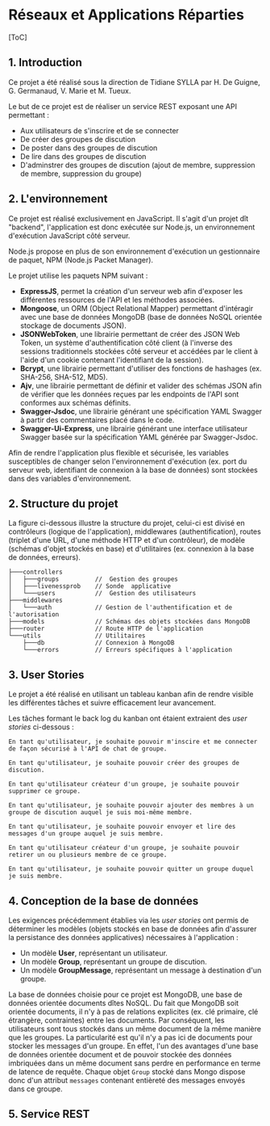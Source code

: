 # Réseaux et Applications Réparties

[ToC]

## 1. Introduction

Ce projet a été réalisé sous la direction de Tidiane SYLLA par H. De Guigne, G. Germanaud, V. Marie et M. Tueux.

Le but de ce projet est de réaliser un service REST exposant une API permettant :

- Aux utilisateurs de s'inscrire et de se connecter
- De créer des groupes de discution
- De poster dans des groupes de discution
- De lire dans des groupes de discution
- D'adminstrer des groupes de discution (ajout de membre, suppression de membre, suppression du groupe)



## 2. L'environnement

Ce projet est réalisé exclusivement en JavaScript. Il s'agit d'un projet dît "backend", l'application est donc exécutée sur Node.js, un environnement d'exécution JavaScript côté serveur. 

Node.js propose en plus de son environnement d'exécution un gestionnaire de paquet, NPM (Node.js Packet Manager).

Le projet utilise les paquets NPM suivant :

- **ExpressJS**, permet la création d'un serveur web afin d'exposer les différentes ressources de l'API et les méthodes associées.
- **Mongoose**, un ORM (Object Relational Mapper) permettant d'intéragir avec une base de données MongoDB (base de données NoSQL orientée stockage de documents JSON).
- **JSONWebToken**, une librairie permettant de créer des JSON Web Token, un système d'authentification côté client (à l'inverse des sessions traditionnels stockées côté serveur et accédées par le client à l'aide d'un cookie contenant l'identifiant de la session).
- **Bcrypt**, une librairie permettant d'utiliser des fonctions de hashages (ex. SHA-256, SHA-512, MD5).
- **Ajv**, une librairie permettant de définir et valider des schémas JSON afin de vérifier que les données reçues par les endpoints de l'API sont conformes aux schémas définits.
- **Swagger-Jsdoc**, une librairie générant une spécification YAML Swagger à partir des commentaires placé dans le code.
- **Swagger-Ui-Express**, une librairie générant une interface utilisateur Swagger basée sur la spécification YAML générée par Swagger-Jsdoc.

Afin de rendre l'application plus flexible et sécurisée, les variables susceptibles de changer selon l'environnement d'exécution (ex. port du serveur web, identifiant de connexion à la base de données) sont stockées dans des variables d'environnement.

## 2. Structure du projet

La figure ci-dessous illustre la structure du projet, celui-ci est divisé en contrôleurs (logique de l'application), middlewares (authentification), routes (triplet d'une URL, d'une méthode HTTP et d'un contrôleur), de modèle (schémas d'objet stockés en base) et d'utilitaires (ex. connexion à la base de données, erreurs).

```
├───controllers
│   ├───groups	        //  Gestion des groupes
│   ├───livenessprob    // Sonde  applicative
│   └───users           //  Gestion des utilisateurs
├───middlewares
│   └───auth            // Gestion de l'authentification et de l'autorisation
├───models              // Schémas des objets stockées dans MongoDB
├───router              // Route HTTP de l'application
└───utils               // Utilitaires
    ├───db              // Connexion à MongoDB
    └───errors          // Erreurs spécifiques à l'application
```

## 3. User Stories

Le projet a été réalisé en utilisant un tableau kanban afin de rendre visible les différentes tâches et suivre efficacement leur avancement.

Les tâches formant le back log du kanban ont étaient extraient des *user stories* ci-dessous :

`En tant qu'utilisateur, je souhaite pouvoir m'inscire et me connecter de façon sécurisé à l'API de chat de groupe.`

`En tant qu'utilisateur, je souhaite pouvoir créer des groupes de discution.`

`En tant qu'utilisateur créateur d'un groupe, je souhaite pouvoir supprimer ce groupe.`

`En tant qu'utilisateur, je souhaite pouvoir ajouter des membres à un groupe de discution auquel je suis moi-même membre.`

`En tant qu'utilisateur, je souhaite pouvoir envoyer et lire des messages d'un groupe auquel je suis membre.`

`En tant qu'utilisateur créateur d'un groupe, je souhaite pouvoir retirer un ou plusieurs membre de ce groupe.`

`En tant qu'utilisateur, je souhaite pouvoir quitter un groupe duquel je suis membre.`

## 4. Conception de la base de données

Les exigences précédemment établies via les *user stories* ont permis de déterminer les modèles (objets stockés en base de données afin d'assurer la persistance des données applicatives) nécessaires à l'application :

- Un modèle **User**, représentant un utilisateur.
- Un modèle **Group**, représentant un groupe de discution.
- Un modèle **GroupMessage**, représentant un message à destination d'un groupe.

La base de données choisie pour ce projet est MongoDB, une base de données orientée documents dîtes NoSQL. Du fait que MongoDB soit orientée documents, il n'y à pas de relations explicites (ex. clé primaire, clé étrangère, contraintes) entre les documents. Par conséquent, les utilisateurs sont tous stockés dans un même document de la même manière que les groupes. La particularité est qu'il n'y a pas ici de documents pour stocker les messages d'un groupe. En effet, l'un des avantages d'une base de données orientée document et de pouvoir stockée des données imbriquées dans un même document sans perdre en performance en terme de latence de requête. Chaque objet `Group` stocké dans Mongo dispose donc d'un attribut `messages` contenant entièreté des messages envoyés dans ce groupe.

## 5. Service REST

